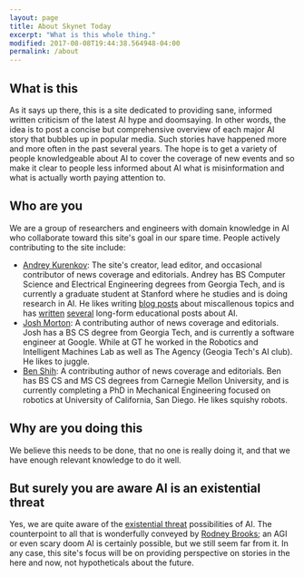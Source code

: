 ```yaml
---
layout: page
title: About Skynet Today
excerpt: "What is this whole thing."
modified: 2017-08-08T19:44:38.564948-04:00
permalink: /about
---
```


## What is this

As it says up there, this is a site dedicated to providing sane, informed written criticism of the latest AI hype and doomsaying. In other words, the idea is to post a concise but comprehensive overview of each major AI story that bubbles up in popular media. Such stories have happened more and more often in the past several years. The hope is to get a variety of people knowledgeable about AI to cover the coverage of new events and so make it clear to people less informed about AI what is misinformation and what is actually worth paying attention to. 

## Who are you
We are a group of researchers and engineers with domain knowledge in AI who collaborate toward this site's goal in our spare time. People actively contributing to the site include:
* [Andrey Kurenkov](http://www.andreykurenkov.com/): The site's creator, lead editor, and occasional contributor of news coverage and editorials. Andrey has BS Computer Science and Electrical Engineering degrees from Georgia Tech, and is currently a graduate student at Stanford where he studies and is doing research in AI. He likes writing [blog posts](http://www.andreykurenkov.com/writing/) about miscallenous topics and has [written](http://www.andreykurenkov.com/writing/ai/a-brief-history-of-neural-nets-and-deep-learning/) [several](http://www.andreykurenkov.com/writing/ai/a-brief-history-of-game-ai/) long-form educational posts about AI. 
* [Josh Morton](https://joshuamorton.github.io/): A contributing author of news coverage and editorials. Josh has a BS CS degree from Georgia Tech, and is currently a software engineer at Google. While at GT he worked in the Robotics and Intelligent Machines Lab as well as The Agency (Geogia Tech's AI club). He likes to juggle.
* [Ben Shih](https://www.linkedin.com/in/benshih/): A contributing author of news coverage and editorials. Ben has BS CS and MS CS degrees from Carnegie Mellon University, and is currently completing a PhD in Mechanical Engineering focused on robotics at University of California, San Diego. He likes squishy robots.

## Why are you doing this
We believe this needs to be done, that no one is really doing it, and that we have enough relevant knowledge to do it well. 

## But surely you are aware AI is an existential threat
Yes, we are quite aware of the [existential threat](https://waitbutwhy.com/2015/01/artificial-intelligence-revolution-1.html) possibilities of AI. The counterpoint to all that is wonderfully conveyed by [Rodney Brooks](https://rodneybrooks.com/the-seven-deadly-sins-of-predicting-the-future-of-ai/); an AGI or even scary doom AI is certainly possible, but we still seem far from it. In any case, this site's focus will be on providing perspective on stories in the here and now, not hypotheticals about the future.
